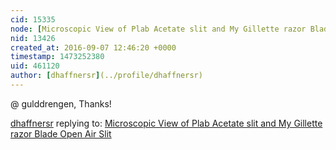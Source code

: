 ```yaml
---
cid: 15335
node: [Microscopic View of Plab Acetate slit and My Gillette razor Blade Open Air Slit](../notes/dhaffnersr/09-06-2016/microscopic-view-of-plab-acetate-slit-and-my-gillette-razor-blade-open-air-slit)
nid: 13426
created_at: 2016-09-07 12:46:20 +0000
timestamp: 1473252380
uid: 461120
author: [dhaffnersr](../profile/dhaffnersr)
---
```


@ gulddrengen, Thanks!

[dhaffnersr](../profile/dhaffnersr) replying to: [Microscopic View of Plab Acetate slit and My Gillette razor Blade Open Air Slit](../notes/dhaffnersr/09-06-2016/microscopic-view-of-plab-acetate-slit-and-my-gillette-razor-blade-open-air-slit)

